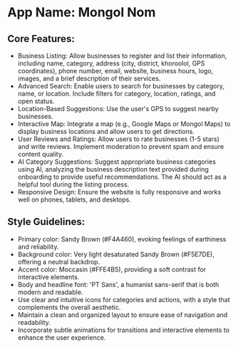 # **App Name**: Mongol Nom

## Core Features:

- Business Listing: Allow businesses to register and list their information, including name, category, address (city, district, khoroolol, GPS coordinates), phone number, email, website, business hours, logo, images, and a brief description of their services.
- Advanced Search: Enable users to search for businesses by category, name, or location. Include filters for category, location, ratings, and open status.
- Location-Based Suggestions: Use the user's GPS to suggest nearby businesses.
- Interactive Map: Integrate a map (e.g., Google Maps or Mongol Maps) to display business locations and allow users to get directions.
- User Reviews and Ratings: Allow users to rate businesses (1-5 stars) and write reviews. Implement moderation to prevent spam and ensure content quality.
- AI Category Suggestions: Suggest appropriate business categories using AI, analyzing the business description text provided during onboarding to provide useful recommendations. The AI should act as a helpful tool during the listing process.
- Responsive Design: Ensure the website is fully responsive and works well on phones, tablets, and desktops.

## Style Guidelines:

- Primary color: Sandy Brown (#F4A460), evoking feelings of earthiness and reliability.
- Background color: Very light desaturated Sandy Brown (#F5E7DE), offering a neutral backdrop.
- Accent color: Moccasin (#FFE4B5), providing a soft contrast for interactive elements.
- Body and headline font: 'PT Sans', a humanist sans-serif that is both modern and readable.
- Use clear and intuitive icons for categories and actions, with a style that complements the overall aesthetic.
- Maintain a clean and organized layout to ensure ease of navigation and readability.
- Incorporate subtle animations for transitions and interactive elements to enhance the user experience.
